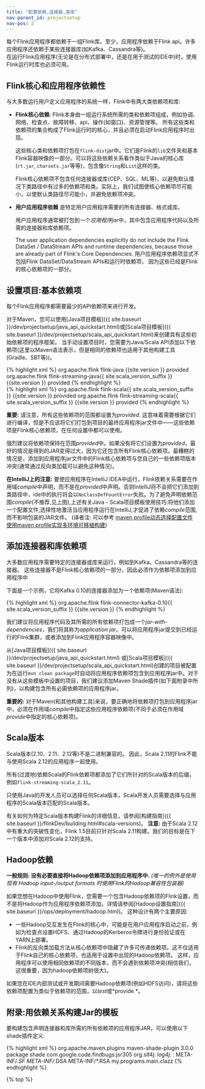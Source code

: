 ```yaml
---
title: "配置依赖,连接器,类库"
nav-parent_id: projectsetup
nav-pos: 2
---
```

<!--
Licensed to the Apache Software Foundation (ASF) under one
or more contributor license agreements.  See the NOTICE file
distributed with this work for additional information
regarding copyright ownership.  The ASF licenses this file
to you under the Apache License, Version 2.0 (the
"License"); you may not use this file except in compliance
with the License.  You may obtain a copy of the License at

  http://www.apache.org/licenses/LICENSE-2.0

Unless required by applicable law or agreed to in writing,
software distributed under the License is distributed on an
"AS IS" BASIS, WITHOUT WARRANTIES OR CONDITIONS OF ANY
KIND, either express or implied.  See the License for the
specific language governing permissions and limitations
under the License.
-->


每个Flink应用程序都依赖于一组Flink库。至少，应用程序依赖于Flink api。许多应用程序还依赖于某些连接器库(如Kafka、Cassandra等)。  
在运行Flink应用程序(无论是在分布式部署中，还是在用于测试的IDE中)时，使用Flink运行时库也必须可用。


## Flink核心和应用程序依赖性

与大多数运行用户定义应用程序的系统一样，Flink中有两大类依赖项和库:  
  - **Flink核心依赖**: Flink本身由一组运行系统所需的类和依赖项组成，例如协调、网络、检查点、故障转移、api、操作(如窗口)、资源管理等。
					所有这些类和依赖项的集合构成了Flink运行时的核心，并且必须在启动Flink应用程序时出现。

    这些核心类和依赖项打包在`flink-dist`jar中。它们是Flink的`lib`文件夹和基本Flink容器映像的一部分。可以将这些依赖关系看作类似于Java的核心库(`rt.jar`, `charsets.jar`等等)，包含像`String`和`List`这样的类。

    Flink核心依赖项不包含任何连接器或库(CEP、SQL、ML等)，以避免默认情况下类路径中有过多的依赖项和类。实际上，我们试图使核心依赖项尽可能小，以使默认类路径尽可能小，并避免依赖项冲突。

  - **用户应用程序依赖** 是特定用户应用程序需要的所有连接器、格式或库。

    用户应用程序通常被打包到一个*应用程序jar*中，其中包含应用程序代码以及所需的连接器和库依赖项。

    The user application dependencies explicitly do not include the Flink DataSet / DataStream APIs and runtime dependencies,
    because those are already part of Flink's Core Dependencies.
	用户应用程序依赖项显式不包括Flink DataSet/DataStream APIs和运行时依赖项，
	因为这些已经是Flink的核心依赖项的一部分。

## 设置项目:基本依赖项

每个Flink应用程序都需要最少的API依赖项来进行开发。

对于Maven，您可以使用[Java项目模板]({{ site.baseurl }}/dev/projectsetup/java_api_quickstart.html)或[Scala项目模板]({{ site.baseurl }}/dev/projectsetup/scala_api_quickstart.html)来创建具有这些初始依赖项的程序框架。
当手动设置项目时，您需要为Java/Scala API添加以下依赖项(这里以Maven语法表示，但是相同的依赖项也适用于其他构建工具(Gradle、SBT等))。

<div class="codetabs" markdown="1">
<div data-lang="java" markdown="1">
{% highlight xml %}
<dependency>
  <groupId>org.apache.flink</groupId>
  <artifactId>flink-java</artifactId>
  <version>{{site.version }}</version>
  <scope>provided</scope>
</dependency>
<dependency>
  <groupId>org.apache.flink</groupId>
  <artifactId>flink-streaming-java{{ site.scala_version_suffix }}</artifactId>
  <version>{{site.version }}</version>
  <scope>provided</scope>
</dependency>
{% endhighlight %}
</div>
<div data-lang="scala" markdown="1">
{% highlight xml %}
<dependency>
  <groupId>org.apache.flink</groupId>
  <artifactId>flink-scala{{ site.scala_version_suffix }}</artifactId>
  <version>{{site.version }}</version>
  <scope>provided</scope>
</dependency>
<dependency>
  <groupId>org.apache.flink</groupId>
  <artifactId>flink-streaming-scala{{ site.scala_version_suffix }}</artifactId>
  <version>{{site.version }}</version>
  <scope>provided</scope>
</dependency>
{% endhighlight %}
</div>
</div>

**重要:** 请注意，所有这些依赖项的范围都设置为*provided*.
这意味着需要根据它们进行编译，但是不应该将它们打包到项目的最终应用程序jar文件中——这些依赖项是Flink核心依赖项，在任何设置中都可以使用。

强烈建议将依赖项保持在范围*provided*中。如果没有将它们设置为*provided*，最好的情况是得到的JAR变得过大，因为它还包含所有Flink核心依赖项。最糟糕的情况是，添加到应用程序jar文件中的Flink核心依赖项与您自己的一些依赖项版本冲突(通常通过反向类加载可以避免这种情况)。

**在IntelliJ上的注意:** 要使应用程序在IntelliJ IDEA中运行，Flink依赖关系需要在作用域*compile*中声明，而不是在*provided*中声明。否则IntelliJ将不会把它们添加到类路径中，ide中的执行将会以`NoClassDefFountError`失败。为了避免声明依赖范围*compile*(不推荐,见上图),上述有关Java - Scala项目模板使用技巧:将他们添加一个配置文件,选择性地激活当应用程序运行在IntelliJ,才促进了依赖*compile*范围,而不影响包装的JAR文件。
(译者注: 可以参考 [maven profile动态选择配置文件](https://www.cnblogs.com/0201zcr/p/6262762.html)  [使用maven profile实现多环境可移植构建](https://blog.csdn.net/mhmyqn/article/details/24501281))

## 添加连接器和库依赖项

大多数应用程序需要特定的连接器或库来运行，例如到Kafka、Cassandra等的连接器。
这些连接器不是Flink核心依赖项的一部分，因此必须作为依赖项添加到应用程序中

下面是一个示例，它将Kafka 0.10的连接器添加为一个依赖项(Maven语法):

{% highlight xml %}
<dependency>
    <groupId>org.apache.flink</groupId>
    <artifactId>flink-connector-kafka-0.10{{ site.scala_version_suffix }}</artifactId>
    <version>{{site.version }}</version>
</dependency>
{% endhighlight %}

我们建议将应用程序代码及其所需的所有依赖项打包成一个*jar-with-dependencies*，我们将其称为*application jar*。可以将应用程序jar提交到已经运行的Flink集群，或者添加到Flink应用程序容器映像中。


从[Java项目模板]({{ site.baseurl }}/dev/projectsetup/java_api_quickstart.html) 或[Scala项目模板]({{ site.baseurl }}/dev/projectsetup/scala_api_quickstart.html)创建的项目被配置为在运行`mvn clean package`时自动将应用程序依赖项包含到应用程序jar中。对于没有从这些模板中设置的项目，我们建议添加Maven Shade插件(如下面附录中所列)，以构建包含所有必需依赖项的应用程序jar。

**重要的:** 对于Maven(和其他构建工具)来说，要正确地将依赖项打包到应用程序jar中，必须在作用域*compile*中指定这些应用程序依赖项(不同于必须在作用域*provide*中指定的核心依赖项)。

## Scala版本

Scala版本(2.10、2.11、2.12等)不是二进制兼容的。
因此，Scala 2.11的Flink不能与使用Scala 2.12的应用程序一起使用。


所有(过渡地)依赖Scala的Flink依赖项都添加了它们所针对的Scala版本的后缀，例如`flink-streaming-scala_2.11`。

只使用Java的开发人员可以选择任何Scala版本，Scala开发人员需要选择与应用程序的Scala版本匹配的Scala版本。


有关如何为特定Scala版本构建Flink的详细信息，请参阅[构建指南]({{ site.baseurl }}/flinkDev/building.html#scala-versions)。
**注意:** 由于Scala 2.12中有重大的突破性变化，Flink 1.5目前只针对Scala 2.11构建。我们的目标是在下一个版本中添加对Scala 2.12的支持。

## Hadoop依赖

**一般规则: 没有必要直接将Hadoop依赖项添加到应用程序中.**
*(唯一的例外是使用现有 Hadoop input-/output formats 时使用Flink的Hadoop兼容性包装器)*

如果您想在Hadoop中使用Flink，您需要一个包含Hadoop依赖项的Flink设置，而不是将Hadoop作为应用程序依赖项添加。详情请参阅[Hadoop设置指南]({{ site.baseurl }}/ops/deployment/hadoop.html)。
这种设计有两个主要原因:

  - 一些Hadoop交互发生在Flink的核心中，可能是在用户应用程序启动之前，例如为检查点设置HDFS、通过Hadoop的Kerberos令牌进行身份验证或在YARN上部署。
  - Flink的反向类加载方法从核心依赖项中隐藏了许多可传递依赖项。这不仅适用于Flink自己的核心依赖项，也适用于设置中出现的Hadoop依赖项。
这样，应用程序可以使用相同依赖项的不同版本，而不会遇到依赖项冲突(相信我们，这很重要，因为hadoop依赖项树很大)。

如果您在IDE内部测试或开发期间需要Hadoop依赖项(例如HDFS访问)，请将这些依赖项配置为类似于依赖项的范围，以*test*或*provide *。

## 附录:用依赖关系构建Jar的模板

要构建包含声明连接器和库所需的所有依赖项的应用程序JAR，可以使用以下shade插件定义:

{% highlight xml %}
<build>
	<plugins>
		<plugin>
			<groupId>org.apache.maven.plugins</groupId>
			<artifactId>maven-shade-plugin</artifactId>
			<version>3.0.0</version>
			<executions>
				<execution>
					<phase>package</phase>
					<goals>
						<goal>shade</goal>
					</goals>
					<configuration>
						<artifactSet>
							<excludes>
								<exclude>com.google.code.findbugs:jsr305</exclude>
								<exclude>org.slf4j:*</exclude>
								<exclude>log4j:*</exclude>
							</excludes>
						</artifactSet>
						<filters>
							<filter>
								<!-- Do not copy the signatures in the META-INF folder.
								Otherwise, this might cause SecurityExceptions when using the JAR. -->
								<artifact>*:*</artifact>
								<excludes>
									<exclude>META-INF/*.SF</exclude>
									<exclude>META-INF/*.DSA</exclude>
									<exclude>META-INF/*.RSA</exclude>
								</excludes>
							</filter>
						</filters>
						<transformers>
							<transformer implementation="org.apache.maven.plugins.shade.resource.ManifestResourceTransformer">
								<mainClass>my.programs.main.clazz</mainClass>
							</transformer>
						</transformers>
					</configuration>
				</execution>
			</executions>
		</plugin>
	</plugins>
</build>
{% endhighlight %}

{% top %}

